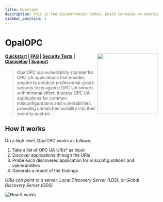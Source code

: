 ```yaml
---
title: Overview
description: This is the documentation index, which contains an overview of OpalOPC, including how it works.
sidebar_position: 1
---
```


# OpalOPC

<img src="/img/opalopc-logo-no-text.png" height="200" align="right"/>

#### [Quickstart](get-started/quick-start.md) | [FAQ](faq.md) | [Security Tests](/docs/category/plugins) | [Changelog](changelog.md) | [Support](mailto:info@opalopc.com)

>OpalOPC is a vulnerability scanner for OPC UA applications that enables anyone to conduct professional-grade security tests against OPC UA servers with minimal effort. It scans OPC UA applications for common misconfigurations and vulnerabilities, providing unmatched visibility into their security posture.

## How it works

On a high level, OpalOPC works as follows:

1. Take a list of OPC UA URIs* as input
2. Discover applications through the URIs
3. Probe each discovered application for misconfigurations and vulnerabilities
4. Generate a report of the findings

*URIs can point to a server, Local Discovery Server (LDS), or Global Discovery Server (GDS)*

![How it works](/img/how-it-works.png)

